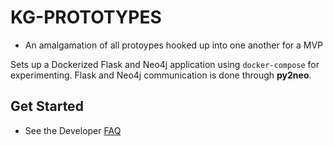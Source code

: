 # KG-PROTOTYPES
- An amalgamation of all protoypes hooked up into one another for a MVP

Sets up a Dockerized Flask and Neo4j application using ```docker-compose``` for experimenting. Flask and Neo4j communication is done through **py2neo**.

## Get Started
- See the Developer [FAQ](docs/faq.md)